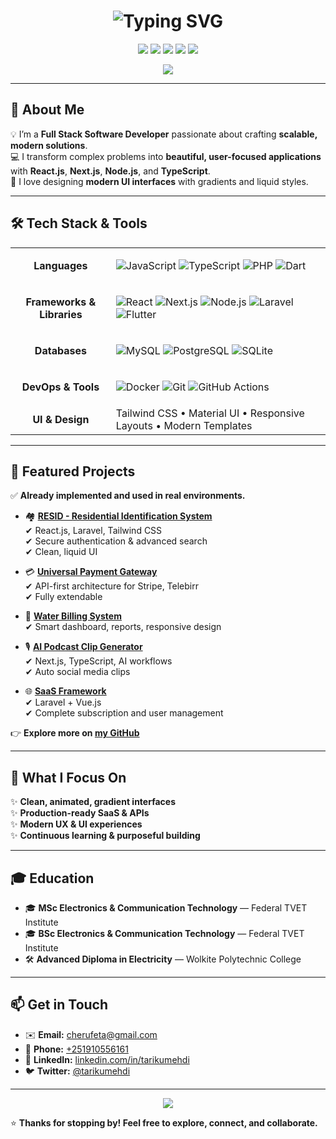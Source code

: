 <!-- Animated Gradient Header -->
<h1 align="center">
  <img src="https://readme-typing-svg.demolab.com?font=Fira+Code&weight=500&size=32&pause=1000&color=36BCF7&center=true&vCenter=true&multiline=true&width=435&lines=%F0%9F%91%8B+Hi+there%2C+I'm+Tariku+Mehdi;Full+Stack+Software+Developer" alt="Typing SVG" />
</h1>

<p align="center">
  <img src="https://img.shields.io/badge/Node.js-339933?style=for-the-badge&logo=node.js&logoColor=white" />
  <img src="https://img.shields.io/badge/React-20232A?style=for-the-badge&logo=react&logoColor=61DAFB" />
  <img src="https://img.shields.io/badge/Next.js-000000?style=for-the-badge&logo=next.js&logoColor=white" />
  <img src="https://img.shields.io/badge/Laravel-F55247?style=for-the-badge&logo=laravel&logoColor=white" />
  <img src="https://img.shields.io/badge/TypeScript-3178C6?style=for-the-badge&logo=typescript&logoColor=white" />
</p>

<div align="center">
  <img src="https://capsule-render.vercel.app/api?type=waving&color=gradient&height=140&section=header&text=Welcome%20to%20My%20GitHub&fontSize=28&fontColor=fff"/>
</div>

---

## 🎯 About Me

💡 I’m a **Full Stack Software Developer** passionate about crafting **scalable, modern solutions**.  
💻 I transform complex problems into **beautiful, user-focused applications** with **React.js**, **Next.js**, **Node.js**, and **TypeScript**.  
🎨 I love designing **modern UI interfaces** with gradients and liquid styles.

---

## 🛠️ Tech Stack & Tools

<div align="center">

<table>
<tr>
<td align="center"><b>Languages</b></td>
<td>

![JavaScript](https://img.shields.io/badge/-JavaScript-F7DF1E?style=flat-square&logo=javascript&logoColor=black)
![TypeScript](https://img.shields.io/badge/-TypeScript-3178C6?style=flat-square&logo=typescript&logoColor=white)
![PHP](https://img.shields.io/badge/-PHP-777BB4?style=flat-square&logo=php&logoColor=white)
![Dart](https://img.shields.io/badge/-Dart-0175C2?style=flat-square&logo=dart&logoColor=white)

</td>
</tr>

<tr>
<td align="center"><b>Frameworks & Libraries</b></td>
<td>

![React](https://img.shields.io/badge/-React-20232A?style=flat-square&logo=react&logoColor=61DAFB)
![Next.js](https://img.shields.io/badge/-Next.js-000000?style=flat-square&logo=next.js&logoColor=white)
![Node.js](https://img.shields.io/badge/-Node.js-339933?style=flat-square&logo=node.js&logoColor=white)
![Laravel](https://img.shields.io/badge/-Laravel-F55247?style=flat-square&logo=laravel&logoColor=white)
![Flutter](https://img.shields.io/badge/-Flutter-02569B?style=flat-square&logo=flutter&logoColor=white)

</td>
</tr>

<tr>
<td align="center"><b>Databases</b></td>
<td>

![MySQL](https://img.shields.io/badge/-MySQL-4479A1?style=flat-square&logo=mysql&logoColor=white)
![PostgreSQL](https://img.shields.io/badge/-PostgreSQL-336791?style=flat-square&logo=postgresql&logoColor=white)
![SQLite](https://img.shields.io/badge/-SQLite-003B57?style=flat-square&logo=sqlite&logoColor=white)

</td>
</tr>

<tr>
<td align="center"><b>DevOps & Tools</b></td>
<td>

![Docker](https://img.shields.io/badge/-Docker-2496ED?style=flat-square&logo=docker&logoColor=white)
![Git](https://img.shields.io/badge/-Git-F05032?style=flat-square&logo=git&logoColor=white)
![GitHub Actions](https://img.shields.io/badge/-GitHub%20Actions-2088FF?style=flat-square&logo=github-actions&logoColor=white)

</td>
</tr>

<tr>
<td align="center"><b>UI & Design</b></td>
<td>
Tailwind CSS • Material UI • Responsive Layouts • Modern Templates
</td>
</tr>
</table>

</div>

---

## 🚀 Featured Projects

✅ **Already implemented and used in real environments.**

- 🏘️ **[RESID - Residential Identification System](https://github.com/gittare)**  
  ✔ React.js, Laravel, Tailwind CSS  
  ✔ Secure authentication & advanced search  
  ✔ Clean, liquid UI

- 💳 **[Universal Payment Gateway](https://github.com/gittare)**  
  ✔ API-first architecture for Stripe, Telebirr  
  ✔ Fully extendable

- 🧾 **[Water Billing System](https://github.com/gittare)**  
  ✔ Smart dashboard, reports, responsive design

- 🎙️ **[AI Podcast Clip Generator](https://github.com/gittare)**  
  ✔ Next.js, TypeScript, AI workflows  
  ✔ Auto social media clips

- 🌐 **[SaaS Framework](https://github.com/gittare)**  
  ✔ Laravel + Vue.js  
  ✔ Complete subscription and user management

👉 **Explore more on [my GitHub](https://github.com/gittare)**

---

## 🌈 What I Focus On

✨ **Clean, animated, gradient interfaces**  
✨ **Production-ready SaaS & APIs**  
✨ **Modern UX & UI experiences**  
✨ **Continuous learning & purposeful building**

---

## 🎓 Education

- 🎓 **MSc Electronics & Communication Technology** — Federal TVET Institute
- 🎓 **BSc Electronics & Communication Technology** — Federal TVET Institute
- 🛠️ **Advanced Diploma in Electricity** — Wolkite Polytechnic College

---

## 📫 Get in Touch

- ✉️ **Email:** [cherufeta@gmail.com](mailto:cherufeta@gmail.com)
- 📱 **Phone:** [+251910556161](callto:+251910556161)
- 💼 **LinkedIn:** [linkedin.com/in/tarikumehdi](https://www.linkedin.com/in/tarikumehdi)
- 🐦 **Twitter:** [@tarikumehdi](https://x.com/tarikuwisdom)

---

<div align="center">
  <img src="https://capsule-render.vercel.app/api?type=waving&color=gradient&height=120&section=footer"/>
</div>

⭐ **Thanks for stopping by! Feel free to explore, connect, and collaborate.**

